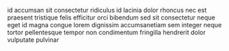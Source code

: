 id accumsan sit consectetur ridiculus id lacinia dolor rhoncus nec est praesent
tristique felis efficitur orci bibendum sed sit consectetur neque eget id magna
congue lorem dignissim accumsanetiam sem integer neque tortor pellentesque
tempor non condimentum fringilla hendrerit dolor vulputate pulvinar